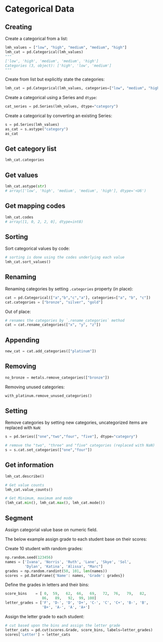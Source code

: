# Categorical Data

## Creating

Create a categorical from a list:
```py
lmh_values = ["low", "high", "medium", "medium", "high"]
lmh_cat = pd.Categorical(lmh_values)
"""
['low', 'high', 'medium', 'medium', 'high']
Categories (3, object): ['high', 'low', 'medium']
"""
```

Create from list but explicitly state the categories:
```py
lmh_cat = pd.Categorical(lmh_values, categories=["low", "medium", "high"])
```

Create a categorical using a Series and `dtype`:
```py
cat_series = pd.Series(lmh_values, dtype="category")
```

Create a categorical by converting an existing Series:
```py
s = pd.Series(lmh_values)
as_cat = s.astype("category")
as_cat
```


## Get category list

```py
lmh_cat.categories
```


## Get values

```py
lmh_cat.astype(str)
# array(['low', 'high', 'medium', 'medium', 'high'], dtype='<U6')
```


## Get mapping codes

```py
lmh_cat.codes
# array([1, 0, 2, 2, 0], dtype=int8)
```


## Sorting

Sort categorical values by code:
```py
# sorting is done using the codes underlying each value
lmh_cat.sort_values()
```


## Renaming

Renaming categories by setting `.categories` property (in place):

```py
cat = pd.Categorical(["a","b","c","a"], categories=["a", "b", "c"])
cat.categories = ["bronze", "silver", "gold"]
```

Out of place:
```py
# renames the categories by `.rename_categories` method
cat = cat.rename_categories(["x", "y", "z"])
```


## Appending

```py
new_cat = cat.add_categories(["platinum"])
```


## Removing

```py
no_bronze = metals.remove_categories(["bronze"])
```

Removing unused categories:
```py
with_platinum.remove_unused_categories()
```


## Setting

Remove categories by setting new categories, uncategorized items are replaced with `NaN`:
```py
s = pd.Series(["one","two","four", "five"], dtype="category")

# remove the "two", "three" and "five" categories (replaced with NaN)
s = s.cat.set_categories(["one","four"])
```


## Get information

```py
lmh_cat.describe()

# Get value counts
lmh_cat.value_counts()

# Get Minimum, maximum and mode
(lmh_cat.min(), lmh_cat.max(), lmh_cat.mode())
```


## Segment

Assign categorial value base on numeric field.

The below example assign grade to each student base on their scores:

Create 10 student with random grades:
```py
np.random.seed(123456)
names = ['Ivana', 'Norris', 'Ruth', 'Lane', 'Skye', 'Sol', 
         'Dylan', 'Katina', 'Alissa', "Marc"]
grades = np.random.randint(50, 101, len(names))
scores = pd.DataFrame({'Name': names, 'Grade': grades})
```

Define the grades in letters and their bins:
```py
score_bins    = [ 0,  59,   62,  66,   69,   72,  76,   79,   82,  
                 86,   89,   92,  99, 100]
letter_grades = ['F', 'D-', 'D', 'D+', 'C-', 'C', 'C+', 'B-', 'B', 
                 'B+', 'A-', 'A', 'A+']
```

Assign the letter grade to each student:
```py
# cut based upon the bins and assign the letter grade
letter_cats = pd.cut(scores.Grade, score_bins, labels=letter_grades)
scores['Letter'] = letter_cats
```